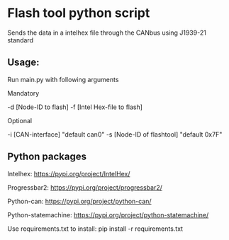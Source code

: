 # Flash tool python script

Sends the data in a intelhex file through the CANbus using J1939-21 standard

## Usage:

Run main.py with following arguments

Mandatory

-d [Node-ID to flash]
-f [Intel Hex-file to flash]

Optional

-i [CAN-interface] "default can0"
-s [Node-ID of flashtool] "default 0x7F"


## Python packages

Intelhex: https://pypi.org/project/IntelHex/

Progressbar2: https://pypi.org/project/progressbar2/

Python-can: https://pypi.org/project/python-can/

Python-statemachine: https://pypi.org/project/python-statemachine/


Use requirements.txt to install: pip install -r requirements.txt
